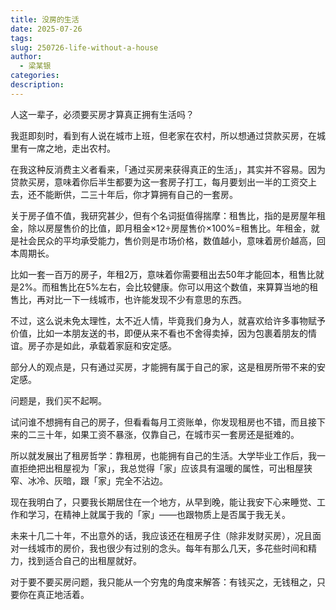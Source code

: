 ```yaml
---
title: 没房的生活
date: 2025-07-26
tags: 
slug: 250726-life-without-a-house
author:
  - 梁某银
categories: 
description:
---
```

人这一辈子，必须要买房才算真正拥有生活吗？

我逛即刻时，看到有人说在城市上班，但老家在农村，所以想通过贷款买房，在城里有一席之地，走出农村。

在我这种反消费主义者看来，「通过买房来获得真正的生活」，其实并不容易。因为贷款买房，意味着你后半生都要为这一套房子打工，每月要划出一半的工资交上去，还不能断供，二三十年后，你才算拥有自己的一套房。

关于房子值不值，我研究甚少，但有个名词挺值得揣摩：租售比，指的是房屋年租金，除以房屋售价的比值，即月租金×12÷房屋售价×100%=租售比。年租金，就是社会民众的平均承受能力，售价则是市场价格，数值越小，意味着房价越高，回本周期长。

比如一套一百万的房子，年租2万，意味着你需要租出去50年才能回本，租售比就是2%。而租售比在5%左右，会比较健康。你可以用这个数值，来算算当地的租售比，再对比一下一线城市，也许能发现不少有意思的东西。

不过，这么说未免太理性，太不近人情，毕竟我们身为人，就喜欢给许多事物赋予价值，比如一本朋友送的书，即便从来不看也不舍得卖掉，因为包裹着朋友的情谊。房子亦是如此，承载着家庭和安定感。

部分人的观点是，只有通过买房，才能拥有属于自己的家，这是租房所带不来的安定感。

问题是，我们买不起啊。

试问谁不想拥有自己的房子，但看看每月工资账单，你发现租房也不错，而且接下来的二三十年，如果工资不暴涨，仅靠自己，在城市买一套房还是挺难的。

所以就发展出了租房哲学：靠租房，也能拥有自己的生活。大学毕业工作后，我一直拒绝把出租屋视为「家」，我总觉得「家」应该具有温暖的属性，可出租屋狭窄、冰冷、灰暗，跟「家」完全不沾边。

现在我明白了，只要我长期居住在一个地方，从早到晚，能让我安下心来睡觉、工作和学习，在精神上就属于我的「家」——也跟物质上是否属于我无关。

未来十几二十年，不出意外的话，我应该还在租房子住（除非发财买房），况且面对一线城市的房价，我也很少有过别的念头。每年有那么几天，多花些时间和精力，找到适合自己的出租屋就好。

对于要不要买房问题，我只能从一个穷鬼的角度来解答：有钱买之，无钱租之，只要你在真正地活着。